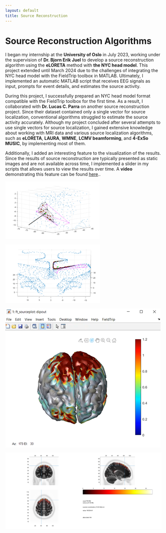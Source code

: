 ```yaml
---
layout: default
title: Source Reconstruction
---
```


# Source Reconstruction Algorithms

I began my internship at the **University of Oslo** in July 2023, working under the supervision of **Dr. Bjorn Erik Juel** to develop a source reconstruction algorithm using the **eLORETA** method with **the NYC head model**. This project extended until March 2024 due to the challenges of integrating the NYC head model with the FieldTrip toolbox in MATLAB. Ultimately, I implemented an automatic MATLAB script that receives EEG signals as input, prompts for event details, and estimates the source activity. 

During this project, I successfully prepared an NYC head model format compatible with the FieldTrip toolbox for the first time. As a result, I collaborated with **Dr. Lucas C. Parra** on another source reconstruction project. Since their dataset contained only a single vector for source localization, conventional algorithms struggled to estimate the source activity accurately. Although my project concluded after several attempts to use single vectors for source localization, I gained extensive knowledge about working with MRI data and various source localization algorithms, such as **eLORETA**, **LAURA**, **WMNE**, **LCMV beamforming**, and **4-ExSo MUSIC**, by implementing most of them.

Additionally, I added an interesting feature to the visualization of the results. Since the results of source reconstruction are typically presented as static images and are not available across time, I implemented a slider in my scripts that allows users to view the results over time. A **video** demonstrating this feature can be found [here](https://github.com/MahdiBabaei78/EEG-Source-Reconstruction-NYC-Head-Model/blob/master/UI%20Video.mp4)..

![The first attempts to find out what we have in the NYC head model](./Project_Pics/SourceReconstruction/Tri.png)

![The accuracy of downsampling near the edges](./Project_Pics/SourceReconstruction/Tri2.png)

![The results of the final algorithm on a EEG-TMS dataset](./Project_Pics/SourceReconstruction/TMS.PNG)

![The results of another dataset shown on the anatomical MRI](./Project_Pics/SourceReconstruction/MRI.png)



